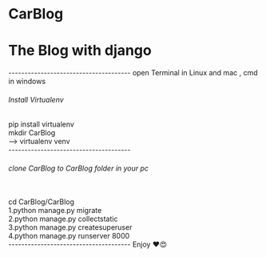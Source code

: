 # CarBlog
<h1>The Blog with django</h1>
--------------------------------------
open Terminal in Linux and mac , cmd in windows

<h6>Install Virtualenv</h6>
pip install virtualenv <br />
mkdir CarBlog <br />
--> virtualenv venv <br />
--------------------------------------
<h6>clone CarBlog to CarBlog folder in your pc</h6> <br />
cd CarBlog/CarBlog
<br />
1.python manage.py migrate <br />
2.python manage.py collectstatic <br />
3.python manage.py createsuperuser <br />
4.python manage.py runserver 8000 <br />
--------------------------------------
Enjoy ❤️😍

